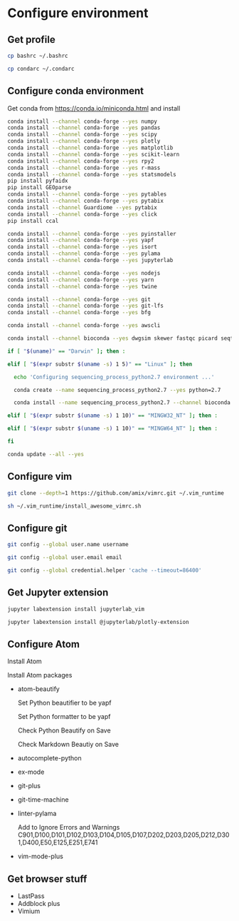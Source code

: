 # Configure environment

## Get profile

```sh
cp bashrc ~/.bashrc

cp condarc ~/.condarc
```

## Configure conda environment

Get conda from <https://conda.io/miniconda.html> and install

```sh
conda install --channel conda-forge --yes numpy
conda install --channel conda-forge --yes pandas
conda install --channel conda-forge --yes scipy
conda install --channel conda-forge --yes plotly
conda install --channel conda-forge --yes matplotlib
conda install --channel conda-forge --yes scikit-learn
conda install --channel conda-forge --yes rpy2
conda install --channel conda-forge --yes r-mass
conda install --channel conda-forge --yes statsmodels
pip install pyfaidx
pip install GEOparse
conda install --channel conda-forge --yes pytables
conda install --channel conda-forge --yes pytabix
conda install --channel Guardiome --yes pytabix
conda install --channel conda-forge --yes click
pip install ccal

conda install --channel conda-forge --yes pyinstaller
conda install --channel conda-forge --yes yapf
conda install --channel conda-forge --yes isort
conda install --channel conda-forge --yes pylama
conda install --channel conda-forge --yes jupyterlab

conda install --channel conda-forge --yes nodejs
conda install --channel conda-forge --yes yarn
conda install --channel conda-forge --yes twine

conda install --channel conda-forge --yes git
conda install --channel conda-forge --yes git-lfs
conda install --channel conda-forge --yes bfg

conda install --channel conda-forge --yes awscli

conda install --channel bioconda --yes dwgsim skewer fastqc picard seqtk htslib samtools bwa kallisto freebayes bcftools snpeff

if [ "$(uname)" == "Darwin" ]; then :

elif [ "$(expr substr $(uname -s) 1 5)" == "Linux" ]; then

  echo 'Configuring sequencing_process_python2.7 environment ...'

  conda create --name sequencing_process_python2.7 --yes python=2.7

  conda install --name sequencing_process_python2.7 --channel bioconda --yes strelka manta  # canvas

elif [ "$(expr substr $(uname -s) 1 10)" == "MINGW32_NT" ]; then :

elif [ "$(expr substr $(uname -s) 1 10)" == "MINGW64_NT" ]; then :

fi

conda update --all --yes
```

## Configure vim

```sh
git clone --depth=1 https://github.com/amix/vimrc.git ~/.vim_runtime

sh ~/.vim_runtime/install_awesome_vimrc.sh
```

## Configure git

```sh
git config --global user.name username

git config --global user.email email

git config --global credential.helper 'cache --timeout=86400'
```

## Get Jupyter extension

```sh
jupyter labextension install jupyterlab_vim

jupyter labextension install @jupyterlab/plotly-extension
```

## Configure Atom

Install Atom

Install Atom packages

-   atom-beautify

    Set Python beautifier to be yapf

    Set Python formatter to be yapf

    Check Python Beautify on Save

    Check Markdown Beautiy on Save

-   autocomplete-python
-   ex-mode
-   git-plus
-   git-time-machine
-   linter-pylama

    Add to Ignore Errors and Warnings C901,D100,D101,D102,D103,D104,D105,D107,D202,D203,D205,D212,D301,D400,E50,E125,E251,E741

-   vim-mode-plus

## Get browser stuff

-   LastPass
-   Addblock plus
-   Vimium
